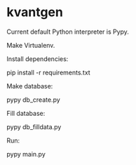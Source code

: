 # kvantgen

Current default Python interpreter is Pypy.

Make Virtualenv.

Install dependencies:

pip install -r requirements.txt

Make database:

pypy db_create.py

Fill database:

pypy db_filldata.py

Run:

pypy main.py
